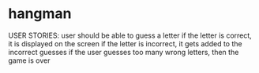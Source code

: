 # hangman

USER STORIES:
user should be able to guess a letter
if the letter is correct, it is displayed on the screen
if the letter is incorrect, it gets added to the incorrect guesses
if the user guesses too many wrong letters, then the game is over
